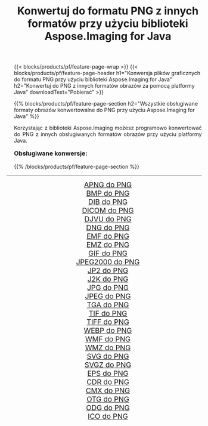﻿---
title: Konwertuj do formatu PNG z innych formatów przy użyciu biblioteki Aspose.Imaging for Java 
weight: 3920
url: /pl/java/conversion/to/png/ 
lang: pl
langdirlevel: 2
locales: zh-hans,ja,it,ru,de,es,fr,nl,id,lt,pl,pt,vi,tr,ko,zh-hant,ar,hi,th,sv,cs,uk,he
description: Za pomocą Aspose.Imaging możesz konwertować do PNG z innych formatów przy użyciu Javy
---

{{< blocks/products/pf/feature-page-wrap >}}
{{< blocks/products/pf/feature-page-header h1="Konwersja plików graficznych do formatu PNG przy użyciu biblioteki Aspose.Imaging for Java" h2="Konwertuj do PNG z innych formatów obrazów za pomocą platformy Java" downloadText="Pobierać" >}}


{{% blocks/products/pf/feature-page-section  h2="Wszystkie obsługiwane formaty obrazów konwertowalne do PNG przy użyciu Aspose.Imaging for Java" %}}
<p align=justify>Korzystając z biblioteki Aspose.Imaging możesz programowo konwertować do PNG z innych obsługiwanych formatów obrazów przy użyciu platformy Java.</p>
<h3 style="margin-top:16px;">
Obsługiwane konwersje:
</h3>
{{% /blocks/products/pf/feature-page-section %}}
<div class="container-fluid productfamilypage bg-gray">
    <div class="convertypes bg-gray agp-content section">
        <div class="container">
		<hr style="margin-left:-20px;"/>
		<div class="row other-converters" style="gap: 10px;font-size: 19px;text-align:center;">
		    <div class='col-md-3 other-converter remove-lp remove-rp'><a href="/imaging/pl/java/conversion/apng-to-png/" style="padding:15px;">APNG do PNG</a></div>
<div class='col-md-3 other-converter remove-lp remove-rp'><a href="/imaging/pl/java/conversion/bmp-to-png/" style="padding:15px;">BMP do PNG</a></div>
<div class='col-md-3 other-converter remove-lp remove-rp'><a href="/imaging/pl/java/conversion/dib-to-png/" style="padding:15px;">DIB do PNG</a></div>
<div class='col-md-3 other-converter remove-lp remove-rp'><a href="/imaging/pl/java/conversion/dicom-to-png/" style="padding:15px;">DICOM do PNG</a></div>
<div class='col-md-3 other-converter remove-lp remove-rp'><a href="/imaging/pl/java/conversion/djvu-to-png/" style="padding:15px;">DJVU do PNG</a></div>
<div class='col-md-3 other-converter remove-lp remove-rp'><a href="/imaging/pl/java/conversion/dng-to-png/" style="padding:15px;">DNG do PNG</a></div>
<div class='col-md-3 other-converter remove-lp remove-rp'><a href="/imaging/pl/java/conversion/emf-to-png/" style="padding:15px;">EMF do PNG</a></div>
<div class='col-md-3 other-converter remove-lp remove-rp'><a href="/imaging/pl/java/conversion/emz-to-png/" style="padding:15px;">EMZ do PNG</a></div>
<div class='col-md-3 other-converter remove-lp remove-rp'><a href="/imaging/pl/java/conversion/gif-to-png/" style="padding:15px;">GIF do PNG</a></div>
<div class='col-md-3 other-converter remove-lp remove-rp'><a href="/imaging/pl/java/conversion/jpeg2000-to-png/" style="padding:15px;">JPEG2000 do PNG</a></div>
<div class='col-md-3 other-converter remove-lp remove-rp'><a href="/imaging/pl/java/conversion/jp2-to-png/" style="padding:15px;">JP2 do PNG</a></div>
<div class='col-md-3 other-converter remove-lp remove-rp'><a href="/imaging/pl/java/conversion/j2k-to-png/" style="padding:15px;">J2K do PNG</a></div>
<div class='col-md-3 other-converter remove-lp remove-rp'><a href="/imaging/pl/java/conversion/jpg-to-png/" style="padding:15px;">JPG do PNG</a></div>
<div class='col-md-3 other-converter remove-lp remove-rp'><a href="/imaging/pl/java/conversion/jpeg-to-png/" style="padding:15px;">JPEG do PNG</a></div>
<div class='col-md-3 other-converter remove-lp remove-rp'><a href="/imaging/pl/java/conversion/tga-to-png/" style="padding:15px;">TGA do PNG</a></div>
<div class='col-md-3 other-converter remove-lp remove-rp'><a href="/imaging/pl/java/conversion/tif-to-png/" style="padding:15px;">TIF do PNG</a></div>
<div class='col-md-3 other-converter remove-lp remove-rp'><a href="/imaging/pl/java/conversion/tiff-to-png/" style="padding:15px;">TIFF do PNG</a></div>
<div class='col-md-3 other-converter remove-lp remove-rp'><a href="/imaging/pl/java/conversion/webp-to-png/" style="padding:15px;">WEBP do PNG</a></div>
<div class='col-md-3 other-converter remove-lp remove-rp'><a href="/imaging/pl/java/conversion/wmf-to-png/" style="padding:15px;">WMF do PNG</a></div>
<div class='col-md-3 other-converter remove-lp remove-rp'><a href="/imaging/pl/java/conversion/wmz-to-png/" style="padding:15px;">WMZ do PNG</a></div>
<div class='col-md-3 other-converter remove-lp remove-rp'><a href="/imaging/pl/java/conversion/svg-to-png/" style="padding:15px;">SVG do PNG</a></div>
<div class='col-md-3 other-converter remove-lp remove-rp'><a href="/imaging/pl/java/conversion/svgz-to-png/" style="padding:15px;">SVGZ do PNG</a></div>
<div class='col-md-3 other-converter remove-lp remove-rp'><a href="/imaging/pl/java/conversion/eps-to-png/" style="padding:15px;">EPS do PNG</a></div>
<div class='col-md-3 other-converter remove-lp remove-rp'><a href="/imaging/pl/java/conversion/cdr-to-png/" style="padding:15px;">CDR do PNG</a></div>
<div class='col-md-3 other-converter remove-lp remove-rp'><a href="/imaging/pl/java/conversion/cmx-to-png/" style="padding:15px;">CMX do PNG</a></div>
<div class='col-md-3 other-converter remove-lp remove-rp'><a href="/imaging/pl/java/conversion/otg-to-png/" style="padding:15px;">OTG do PNG</a></div>
<div class='col-md-3 other-converter remove-lp remove-rp'><a href="/imaging/pl/java/conversion/odg-to-png/" style="padding:15px;">ODG do PNG</a></div>
<div class='col-md-3 other-converter remove-lp remove-rp'><a href="/imaging/pl/java/conversion/ico-to-png/" style="padding:15px;">ICO do PNG</a></div>
                </div>
        </div>
    </div>
</div>
<br/>

